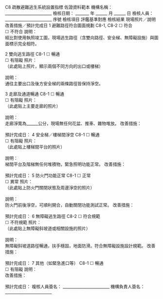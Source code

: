 C8 疏散避難逃生系統設置指標 佐證資料範本
機構名稱： ________________________
檢核日期： _______ 年 ______ 月 ______ 日
檢核人員： ________________________
序號
檢核項目
評鑑基準對應
檢核結果
現場照片／說明
改善措施／預計完成日
1
避難路徑符合圖面規劃
C8-1, C8-2
☐ 符合 <br> ☐ 不符合
說明：<br>經比對使用執照竣工圖，現場逃生路徑（含雙向路徑、安全梯、無障礙設施）與圖面標示完全相符。

2
雙向逃生路徑
C8-1
☐ 暢通 <br> ☐ 有阻礙
照片：<br>（此處貼上照片，顯示兩個不同方向的出口或樓梯）<br><br>說明：<br>通往主要出口及後方安全梯的兩條路徑皆保持淨空。

3
走廊及通道暢通
C8-1
☐ 暢通 <br> ☐ 有阻礙
照片：<br>（此處貼上主要走廊的照片）<br><br>說明：<br>走廊淨寬為______公分，現場無任何花盆、推車、雜物堆放。
改善措施：<br><br>預計完成日：
4
安全梯／樓梯間淨空
C8-1
☐ 暢通 <br> ☐ 有阻礙
照片：<br>（此處貼上樓梯間平台的照片）<br><br>說明：<br>梯間平台及階梯無任何堆積物，緊急照明功能正常。
改善措施：<br><br>預計完成日：
5
防火門功能正常
C8-1
☐ 正常 <br> ☐ 異常
照片：<br>（此處貼上防火門關閉狀態及周邊淨空的照片）<br><br>說明：<br>防火門前後淨空，可順利開合，自動關閉功能測試正常。
改善措施：<br><br>預計完成日：
6
無障礙逃生路徑
C8-2
☐ 符合規範<br> ☐ 不符規範
照片：<br>（此處貼上無障礙斜坡道或相關設施的照片）<br><br>說明：<br>無障礙斜坡道路徑暢通，扶手穩固，地面防滑。符合無障礙設施設計規範。
改善措施：<br><br>預計完成日：
7
其他（如緊急進口等）
C8-1
☐ 暢通 <br> ☐ 有阻礙
說明：<br>
改善措施：<br><br>預計完成日：
複核人員簽名： ________________________
機構負責人簽名： ________________________